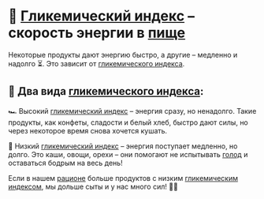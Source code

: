 # 🚗 [Гликемический индекс](glycemic_index.md) – скорость энергии в [пище](food.md)

Некоторые продукты дают энергию быстро, а другие – медленно и надолго ⏳.
Это зависит от [гликемического индекса](glycemic_index.md).

## 🔹 Два вида [гликемического индекса](glycemic_index.md):
🏎 Высокий [гликемический индекс](glycemic_index.md) – энергия сразу, но ненадолго.
Такие продукты, как конфеты, сладости и белый хлеб, быстро дают силы,
но через некоторое время снова хочется кушать.

🚜 Низкий [гликемический индекс](glycemic_index.md) – энергия поступает медленно, но долго.
Это каши, овощи, орехи – они помогают не испытывать [голод](hunger.md) и оставаться бодрым на весь день!

Если в нашем [рационе](ration.md) больше продуктов с низким [гликемическим индексом](glycemic_index.md),
мы дольше сыты и у нас много сил! 💪😊
